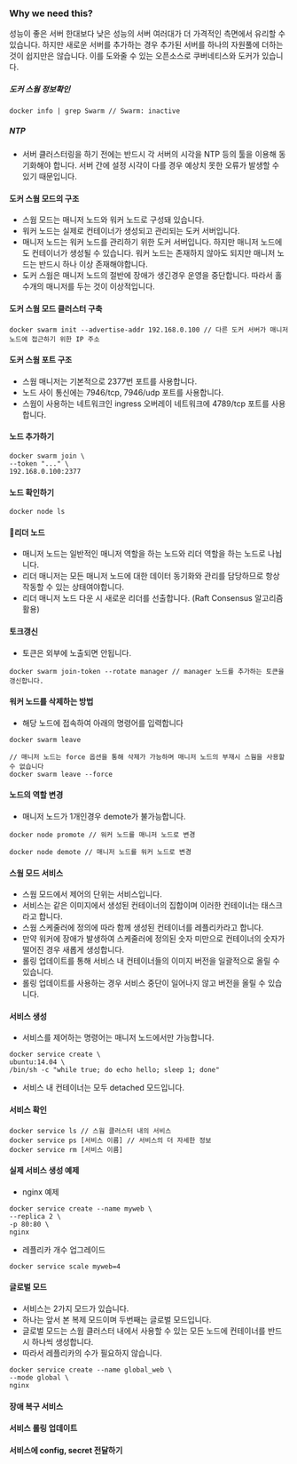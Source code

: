 ### Why we need this?
성능이 좋은 서버 한대보다 낮은 성능의 서버 여러대가 더 가격적인 측면에서 유리할 수 있습니다.
하지만 새로운 서버를 추가하는 경우 추가된 서버를 하나의 자원풀에 더하는 것이 쉽지만은 않습니다. 
이를 도와줄 수 있는 오픈소스로 쿠버네티스와 도커가 있습니다. 

##### 도커 스웜 정보확인
```
docker info | grep Swarm // Swarm: inactive
```

##### NTP
- 서버 클러스터링을 하기 전에는 반드시 각 서버의 시각을 NTP 등의 툴을 이용해 동기화해야 합니다. 서버 간에 설정 시각이 다를 경우 예상치 못한 오류가 발생할 수 있기 때문입니다. 

#### 도커 스웜 모드의 구조
- 스웜 모드는 매니저 노드와 워커 노드로 구성돼 있습니다. 
- 워커 노드는 실제로 컨테이너가 생성되고 관리되는 도커 서버입니다.
- 매니저 노드는 워커 노드를 관리하기 위한 도커 서버입니다. 하지만 매니저 노드에도 컨테이너가 생성될 수 있습니다. 워커 노드는 존재하지 않아도 되지만 매니저 노드는 반드시 하나 이상 존재해야합니다. 
- 도커 스웜은 매니저 노드의 절반에 장애가 생긴경우 운영을 중단합니다. 따라서 홀수개의 매니저를 두는 것이 이상적입니다. 

#### 도커 스웜 모드 클러스터 구축
```
docker swarm init --advertise-addr 192.168.0.100 // 다른 도커 서버가 매니저 노드에 접근하기 위한 IP 주소
```

#### 도커 스웜 포트 구조
- 스웜 매니저는 기본적으로 2377번 포트를 사용합니다.
- 노드 사이 통신에는 7946/tcp, 7946/udp 포트를 사용합니다.
- 스웜이 사용하는 네트워크인 ingress 오버레이 네트워크에 4789/tcp 포트를 사용합니다. 

#### 노드 추가하기
```
docker swarm join \
--token "..." \
192.168.0.100:2377
```

#### 노드 확인하기

```
docker node ls
```

#### 리더 노드 
- 매니저 노드는 일반적인 매니저 역할을 하는 노드와 리더 역할을 하는 노드로 나뉩니다. 
- 리더 매니저는 모든 매니저 노드에 대한 데이터 동기화와 관리를 담당하므로 항상 작동할 수 있는 상태여야합니다. 
- 리더 매니저 노드 다운 시 새로운 리더를 선출합니다. (Raft Consensus 알고리즘 활용)

#### 토크갱신
- 토큰은 외부에 노출되면 안됩니다.
```
docker swarm join-token --rotate manager // manager 노드를 추가하는 토큰을 갱신합니다. 
```

#### 워커 노드를 삭제하는 방법
- 해당 노드에 접속하여 아래의 명령어를 입력합니다 
```
docker swarm leave

// 매니저 노드는 force 옵션을 통해 삭제가 가능하며 매니저 노드의 부재시 스웜을 사용할 수 없습니다
docker swarm leave --force
```

#### 노드의 역할 변경
- 매니저 노드가 1개인경우 demote가 불가능합니다.
```
docker node promote // 워커 노드를 매니저 노드로 변경

docker node demote // 매니저 노드를 워커 노드로 변경
```

#### 스웜 모드 서비스
- 스웜 모드에서 제어의 단위는 서비스입니다. 
- 서비스는 같은 이미지에서 생성된 컨테이너의 집합이며 이러한 컨테이너는 태스크라고 합니다. 
- 스웜 스케줄러에 정의에 따라 함께 생성된 컨테이너를 레플리카라고 합니다.
- 만약 워커에 장애가 발생하여 스케줄러에 정의된 숫자 미만으로 컨테이너의 숫자가 떨어진 경우 새롭게 생성합니다. 
- 롤링 업데이트를 통해 서비스 내 컨테이너들의 이미지 버전을 일괄적으로 올릴 수 있습니다. 
- 롤링 업데이트를 사용하는 경우 서비스 중단이 일어나지 않고 버전을 올릴 수 있습니다. 

#### 서비스 생성
- 서비스를 제어하는 명령어는 매니저 노드에서만 가능합니다. 
```
docker service create \
ubuntu:14.04 \
/bin/sh -c "while true; do echo hello; sleep 1; done"
```
 - 서비스 내 컨테이너는 모두 detached 모드입니다. 

#### 서비스 확인
```
docker service ls // 스웜 클러스터 내의 서비스
docker service ps [서비스 이름] // 서비스의 더 자세한 정보
docker service rm [서비스 이름]
```

#### 실제 서비스 생성 예제
- nginx 예제
```
docker service create --name myweb \
--replica 2 \
-p 80:80 \
nginx
```
- 레플리카 개수 업그레이드

```
docker service scale myweb=4
```

#### 글로벌 모드
- 서비스는 2가지 모드가 있습니다. 
- 하나는 앞서 본 복제 모드이며 두번째는 글로벌 모드입니다. 
- 글로벌 모드는 스웜 클러스터 내에서 사용할 수 있는 모든 노드에 컨테이너를 반드시 하나씩 생성합니다. 
- 따라서 레플리카의 수가 필요하지 않습니다. 

```
docker service create --name global_web \
--mode global \
nginx 
```

#### 장애 복구 서비스


#### 서비스 롤링 업데이트

#### 서비스에 config, secret 전달하기